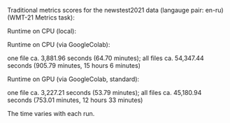 Traditional metrics scores for the newstest2021 data (langauge pair: en-ru)(WMT-21 Metrics task):

Runtime on CPU (local):

Runtime on CPU (via GoogleColab):

one file ca. 3,881.96 seconds (64.70 minutes); all files ca. 54,347.44 seconds (905.79 minutes, 15 hours 6 minutes)

Runtime on GPU (via GoogleColab, standard):

one file ca. 3,227.21 seconds (53.79 minutes); all files ca. 45,180.94 seconds (753.01 minutes, 12 hours 33 minutes)

The time varies with each run.
